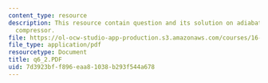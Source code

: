 ```yaml
---
content_type: resource
description: This resource contain question and its solution on adiabatic steady flow
  compressor.
file: https://ol-ocw-studio-app-production.s3.amazonaws.com/courses/16-01-unified-engineering-i-ii-iii-iv-fall-2005-spring-2006/7d3923bff896eaa81038b293f544a678_q6_2.PDF
file_type: application/pdf
resourcetype: Document
title: q6_2.PDF
uid: 7d3923bf-f896-eaa8-1038-b293f544a678
---
```

